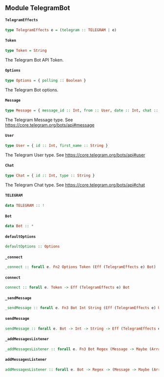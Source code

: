 ## Module TelegramBot

#### `TelegramEffects`

``` purescript
type TelegramEffects e = (telegram :: TELEGRAM | e)
```

#### `Token`

``` purescript
type Token = String
```

The Telegram Bot API Token.

#### `Options`

``` purescript
type Options = { polling :: Boolean }
```

The Telegram Bot options.

#### `Message`

``` purescript
type Message = { message_id :: Int, from :: User, date :: Int, chat :: Chat }
```

The Telegram Message type. See https://core.telegram.org/bots/api#message

#### `User`

``` purescript
type User = { id :: Int, first_name :: String }
```

The Telegram User type. See https://core.telegram.org/bots/api#user

#### `Chat`

``` purescript
type Chat = { id :: Int, type :: String }
```

The Telegram Chat type. See https://core.telegram.org/bots/api#chat

#### `TELEGRAM`

``` purescript
data TELEGRAM :: !
```

#### `Bot`

``` purescript
data Bot :: *
```

#### `defaultOptions`

``` purescript
defaultOptions :: Options
```

#### `_connect`

``` purescript
_connect :: forall e. Fn2 Options Token (Eff (TelegramEffects e) Bot)
```

#### `connect`

``` purescript
connect :: forall e. Token -> Eff (TelegramEffects e) Bot
```

#### `_sendMessage`

``` purescript
_sendMessage :: forall e. Fn3 Bot Int String (Eff (TelegramEffects e) Unit)
```

#### `sendMessage`

``` purescript
sendMessage :: forall e. Bot -> Int -> String -> Eff (TelegramEffects e) Unit
```

#### `_addMessagesListener`

``` purescript
_addMessagesListener :: forall e. Fn3 Bot Regex (Message -> Maybe (Array String) -> Eff (TelegramEffects e) Unit) (Eff (TelegramEffects e) Unit)
```

#### `addMessagesListener`

``` purescript
addMessagesListener :: forall e. Bot -> Regex -> (Message -> Maybe (Array String) -> Eff (TelegramEffects e) Unit) -> (Eff (TelegramEffects e) Unit)
```


